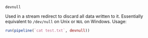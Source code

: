 ```
devnull
```

Used in a stream redirect to discard all data written to it. Essentially equivalent to `/dev/null` on Unix or `NUL` on Windows. Usage:

```julia
run(pipeline(`cat test.txt`, devnull))
```
